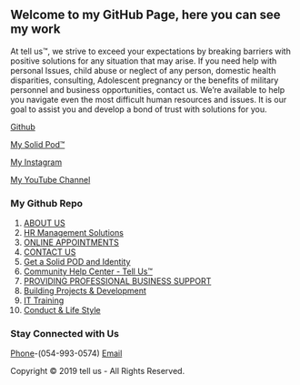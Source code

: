 ## **Welcome to my GitHub Page, here you can see my work**

At tell us™, we strive to exceed your expectations by breaking barriers with positive solutions for any situation that may arise. If you need help with personal Issues, child abuse or neglect of any person, domestic health disparities, consulting, Adolescent pregnancy or the benefits of military personnel and business opportunities, contact us. We’re available to help you navigate even the most difficult human resources and issues. It is our goal to assist you and develop a bond of trust with solutions for you.





[Github](https://github.com/yididiel7)


[My Solid Pod™](https://yididiel7.solid.community/)


[My Instagram](https://www.instagram.com/tyrone.hills2/?hl=en)


[My YouTube Channel](http://www.youtube.com/c/TyroneHillsmbw/)




### My Github Repo



01. [ABOUT US](https://github.com/yididiel7/yididiel7.github.io/edit/master/index.md)
02. [HR Management Solutions](https://github.com/yididiel7/yididiel7.github.io/edit/master/index.md)
03. [ONLINE APPOINTMENTS](https://github.com/yididiel7/yididiel7.github.io/edit/master/index.md)
04. [CONTACT US](https://github.com/yididiel7/yididiel7.github.io/edit/master/index.md)
05. [Get a Solid POD and Identity](https://inrupt.net/)
06. [Community Help Center - Tell Us™](https://yididiel7.github.io/)
07. [PROVIDING PROFESSIONAL BUSINESS SUPPORT](https://tellus.godaddysites.com/)
08. [Building Projects & Development](https://github.com/yididiel7/yididiel7.github.io/edit/master/index.md)
09. [IT Training](https://github.com/yididiel7/yididiel7.github.io/edit/master/index.md)
10. [Conduct & Life Style](https://github.com/yididiel7/yididiel7.github.io/edit/master/index.md)


### Stay Connected with Us

[Phone](612-888-5073)-(054-993-0574)
[Email](mobw4u@gmail.com)

Copyright © 2019 tell us - All Rights Reserved.


